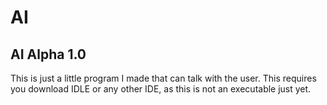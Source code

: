 # AI
## AI Alpha 1.0
This is just a little program I made that can talk with the user. This requires you download IDLE or any other IDE, as this is not an executable just yet.
